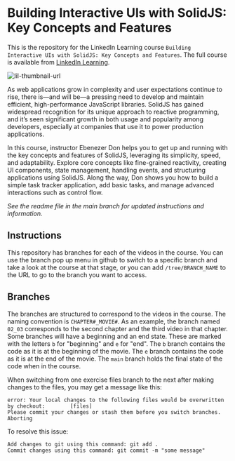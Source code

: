 # Building Interactive UIs with SolidJS: Key Concepts and Features
This is the repository for the LinkedIn Learning course `Building Interactive UIs with SolidJS: Key Concepts and Features`. The full course is available from [LinkedIn Learning][lil-course-url].

![lil-thumbnail-url]

As web applications grow in complexity and user expectations continue to rise, there is—and will be—a pressing need to develop and maintain efficient, high-performance JavaScript libraries. SolidJS has gained widespread recognition for its unique approach to reactive programming, and it’s seen significant growth in both usage and popularity among developers, especially at companies that use it to power production applications.

In this course, instructor Ebenezer Don helps you to get up and running with the key concepts and features of SolidJS, leveraging its simplicity, speed, and adaptability. Explore core concepts like fine-grained reactivity, creating UI components, state management, handling events, and structuring applications using SolidJS. Along the way, Don shows you how to build a simple task tracker application, add basic tasks, and manage advanced interactions such as control flow.

_See the readme file in the main branch for updated instructions and information._
## Instructions
This repository has branches for each of the videos in the course. You can use the branch pop up menu in github to switch to a specific branch and take a look at the course at that stage, or you can add `/tree/BRANCH_NAME` to the URL to go to the branch you want to access.

## Branches
The branches are structured to correspond to the videos in the course. The naming convention is `CHAPTER#_MOVIE#`. As an example, the branch named `02_03` corresponds to the second chapter and the third video in that chapter. 
Some branches will have a beginning and an end state. These are marked with the letters `b` for "beginning" and `e` for "end". The `b` branch contains the code as it is at the beginning of the movie. The `e` branch contains the code as it is at the end of the movie. The `main` branch holds the final state of the code when in the course.

When switching from one exercise files branch to the next after making changes to the files, you may get a message like this:

    error: Your local changes to the following files would be overwritten by checkout:        [files]
    Please commit your changes or stash them before you switch branches.
    Aborting

To resolve this issue:
	
    Add changes to git using this command: git add .
	Commit changes using this command: git commit -m "some message"


[0]: # (Replace these placeholder URLs with actual course URLs)

[lil-course-url]: https://www.linkedin.com/learning/building-interactive-uis-with-solidjs-key-concepts-and-features
[lil-thumbnail-url]: https://media.licdn.com/dms/image/D560DAQGOoNkVXL11Ig/learning-public-crop_675_1200/0/1705704781214?e=2147483647&v=beta&t=AFcqDaDngjtYDThd8aSBQ_U9takGT-iKs2jqBDOn1WI


